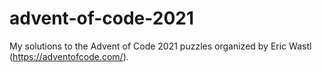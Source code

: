 # advent-of-code-2021
My solutions to the Advent of Code 2021 puzzles organized by Eric Wastl (https://adventofcode.com/).
